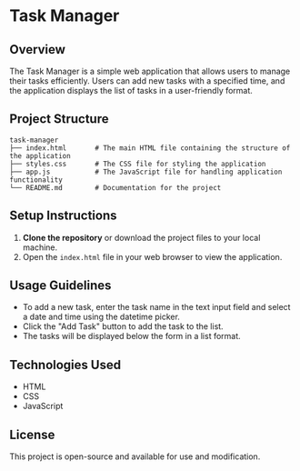 # Task Manager

## Overview
The Task Manager is a simple web application that allows users to manage their tasks efficiently. Users can add new tasks with a specified time, and the application displays the list of tasks in a user-friendly format.

## Project Structure
```
task-manager
├── index.html       # The main HTML file containing the structure of the application
├── styles.css       # The CSS file for styling the application
├── app.js           # The JavaScript file for handling application functionality
└── README.md        # Documentation for the project
```

## Setup Instructions
1. **Clone the repository** or download the project files to your local machine.
2. Open the `index.html` file in your web browser to view the application.

## Usage Guidelines
- To add a new task, enter the task name in the text input field and select a date and time using the datetime picker.
- Click the "Add Task" button to add the task to the list.
- The tasks will be displayed below the form in a list format.

## Technologies Used
- HTML
- CSS
- JavaScript

## License
This project is open-source and available for use and modification.